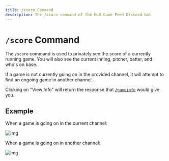 ```yaml
---
title: /score Command
description: The /score command of the MLB Game Feed Discord bot
---
```


# `/score` Command

The `/score` command is used to privately see the score of a currently running game. 
You will also see the current inning, pitcher, batter, and who's on base.

If a game is not currently going on in the provided channel, it will attempt to find an ongoing game in another channel.

Clicking on "View Info" will return the response that [`/gameinfo`](./gameinfo.mdx) would give you.

## Example

When a game is going on in the current channel:

![img](https://cdn.chew.pro/imgs/XdhQE8t.png)

When a game is going on in another channel:

![img](https://cdn.chew.pro/imgs/lkZOBsB.png)
